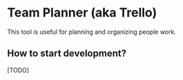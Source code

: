 # Team Planner (aka Trello)

This tool is useful for planning and organizing people work.


## How to start development?  
[TODO]